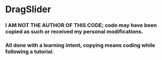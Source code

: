 # DragSlider

### I AM NOT THE AUTHOR OF THIS CODE; code may have been copied as such or received my personal modifications.
### All done with a learning intent, copying means coding while following a tutorial.
